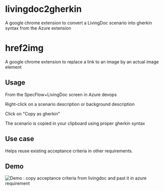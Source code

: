 # livingdoc2gherkin
A google chrome extension to convert a LivingDoc scenario into gherkin syntax from the Azure extension

# href2img
A google chrome extension to replace a link to an image by an actual image element 

## Usage
From the SpecFlow+LivingDoc screen in Azure devops

Right-click on a scenario description or background description 

Click on "Copy as gherkin"

The scenario is copied in your clipboard using proper gherkin syntax

## Use case
Helps reuse existing acceptance criteria in other requirements.

## Demo
![Demo : copy acceptance criteria from livingdoc and past it in azure requirement](https://github.com/romainvie/livingdoc2gherkin/blob/main/demo/demo.gif)

